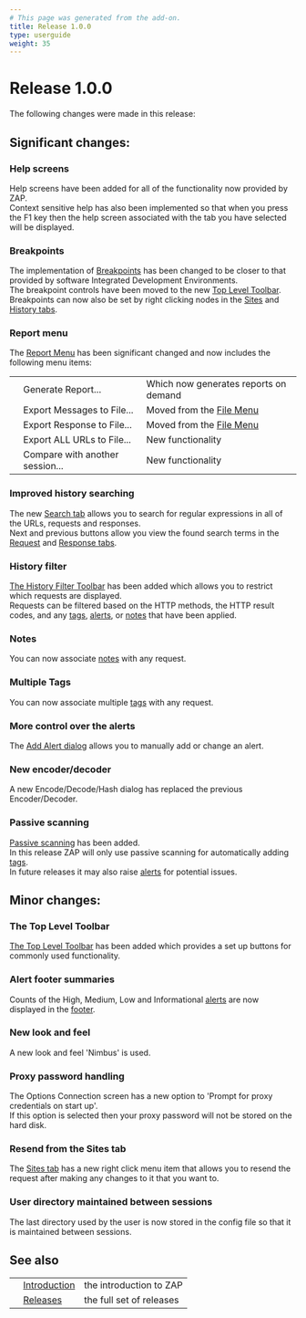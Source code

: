 ```yaml
---
# This page was generated from the add-on.
title: Release 1.0.0
type: userguide
weight: 35
---
```


# Release 1.0.0


The following changes were made in this release:

## Significant changes:

### Help screens

Help screens have been added for all of the functionality now provided by ZAP.  
Context sensitive help has also been implemented so that when you press the F1 key then the help screen associated with the tab you have selected will be displayed.

### Breakpoints

The implementation of [Breakpoints](/docs/desktop/start/features/breakpoints/) has been changed to be closer to that provided by software Integrated Development Environments.  
The breakpoint controls have been moved to the new [Top Level Toolbar](/docs/desktop/ui/tltoolbar/).  
Breakpoints can now also be set by right clicking nodes in the [Sites](/docs/desktop/ui/tabs/sites/) and [History tabs](/docs/desktop/ui/tabs/history/).

### Report menu

The [Report Menu](/docs/desktop/ui/tlmenu/report/) has been significant changed and now includes the following menu items:

|   |                                 |                                                           |
|---|---------------------------------|-----------------------------------------------------------|
|   | Generate Report...              | Which now generates reports on demand                     |
|   | Export Messages to File...      | Moved from the [File Menu](/docs/desktop/ui/tlmenu/file/) |
|   | Export Response to File...      | Moved from the [File Menu](/docs/desktop/ui/tlmenu/file/) |
|   | Export ALL URLs to File...      | New functionality                                         |
|   | Compare with another session... | New functionality                                         |

### Improved history searching

The new [Search tab](/docs/desktop/ui/tabs/search/) allows you to search for regular expressions in all of the URLs, requests and responses.   
Next and previous buttons allow you view the found search terms in the [Request](/docs/desktop/ui/tabs/request/) and [Response tabs](/docs/desktop/ui/tabs/response/).   

### History filter

[The History Filter Toolbar](/docs/desktop/ui/tabs/history/) has been added which allows you to restrict which requests are displayed.  
Requests can be filtered based on the HTTP methods, the HTTP result codes, and any [tags](/docs/desktop/start/features/tags/), [alerts](/docs/desktop/start/features/alerts/), or [notes](/docs/desktop/start/features/notes/) that have been applied.

### Notes

You can now associate [notes](/docs/desktop/start/features/notes/) with any request.

### Multiple Tags

You can now associate multiple [tags](/docs/desktop/start/features/tags/) with any request.

### More control over the alerts

The [Add Alert dialog](/docs/desktop/ui/dialogs/addalert/) allows you to manually add or change an alert.

### New encoder/decoder

A new Encode/Decode/Hash dialog has replaced the previous Encoder/Decoder.

### Passive scanning

[Passive scanning](/docs/desktop/start/features/pscan/) has been added.  
In this release ZAP will only use passive scanning for automatically adding [tags](/docs/desktop/start/features/tags/).  
In future releases it may also raise [alerts](/docs/desktop/start/features/alerts/) for potential issues.

## Minor changes:

### The Top Level Toolbar

[The Top Level Toolbar](/docs/desktop/ui/tltoolbar/) has been added which provides a set up buttons for commonly used functionality.

### Alert footer summaries

Counts of the High, Medium, Low and Informational [alerts](/docs/desktop/start/features/alerts/) are now displayed in the [footer](/docs/desktop/ui/footer/).

### New look and feel

A new look and feel 'Nimbus' is used.

### Proxy password handling

The Options Connection screen has a new option to 'Prompt for proxy credentials on start up'.  
If this option is selected then your proxy password will not be stored on the hard disk.

### Resend from the Sites tab

The [Sites tab](/docs/desktop/ui/tabs/sites/) has a new right click menu item that allows you to resend the request after making any changes to it that you want to.

### User directory maintained between sessions

The last directory used by the user is now stored in the config file so that it is maintained between sessions.

## See also

|   |                                     |                          |
|---|-------------------------------------|--------------------------|
|   | [Introduction](/docs/desktop/)      | the introduction to ZAP  |
|   | [Releases](/docs/desktop/releases/) | the full set of releases |
